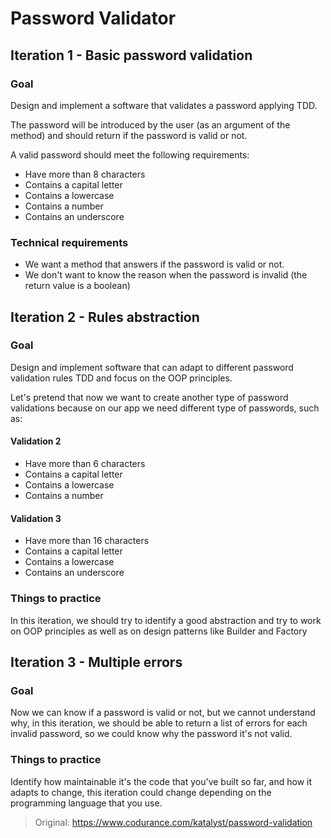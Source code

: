 # Password Validator

## Iteration 1 - Basic password validation

### Goal

Design and implement a software that validates a password applying TDD.

The password will be introduced by the user (as an argument of the method) and should return if the password is valid or
not.

A valid password should meet the following requirements:

- Have more than 8 characters
- Contains a capital letter
- Contains a lowercase
- Contains a number
- Contains an underscore

### Technical requirements

- We want a method that answers if the password is valid or not.
- We don't want to know the reason when the password is invalid (the return value is a boolean)

## Iteration 2 - Rules abstraction

### Goal

Design and implement software that can adapt to different password validation rules TDD and focus on the OOP principles.

Let's pretend that now we want to create another type of password validations because on our app we need different type
of passwords, such as:

#### Validation 2

- Have more than 6 characters
- Contains a capital letter
- Contains a lowercase
- Contains a number

#### Validation 3

- Have more than 16 characters
- Contains a capital letter
- Contains a lowercase
- Contains an underscore

### Things to practice

In this iteration, we should try to identify a good abstraction and try to work on OOP principles as well as on design
patterns like Builder and Factory

## Iteration 3 - Multiple errors

### Goal

Now we can know if a password is valid or not, but we cannot understand why, in this iteration, we should be able to
return a list of errors for each invalid password, so we could know why the password it's not valid.

### Things to practice

Identify how maintainable it's the code that you've built so far, and how it adapts to change, this iteration could
change depending on the programming language that you use.

> Original: https://www.codurance.com/katalyst/password-validation